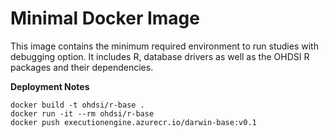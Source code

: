 # Minimal Docker Image

This image contains the minimum required environment to run studies with debugging option.
It includes R, database drivers as well as the OHDSI R packages and their dependencies.

**Deployment Notes**
```
docker build -t ohdsi/r-base .
docker run -it --rm ohdsi/r-base
docker push executionengine.azurecr.io/darwin-base:v0.1
```